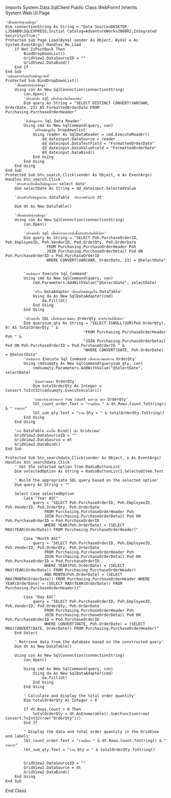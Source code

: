 Imports System.Data.SqlClient
Public Class WebForm1
    Inherits System.Web.UI.Page

    'เชื่อมต่อกับฐานข้อมูล'
    Dim connectionString As String = "Data Source=DESKTOP-LJ58AB0\SQLEXPRESS;Initial Catalog=AdventureWorks2008R2;Integrated Security=True;"
    Protected Sub Page_Load(ByVal sender As Object, ByVal e As System.EventArgs) Handles Me.Load
        If Not IsPostBack Then
            BindDropDownList()
            GridView2.DataSourceID = ""
            GridView2.DataBind()
        End If
    End Sub
    'เมธอดสำหรับเตรียมข้อมูลวันที่'
    Protected Sub BindDropDownList()
        'เชื่อมต่อกับฐานข้อมูล'
        Using con As New SqlConnection(connectionString)
            con.Open()
            'สร้างคำสั่ง sql เพื่อดึงค่าวันที่มาเเสดง'
            Dim query As String = "SELECT DISTINCT CONVERT(VARCHAR, OrderDate, 23) AS FormattedOrderDate FROM Purchasing.PurchaseOrderHeader"

            'ดึงข้อมูลจาก Sql Data Reader'
            Using cmd As New SqlCommand(query, con)
                'เตรียมข้อมูลใน Dropdownlist'
                Using reader As SqlDataReader = cmd.ExecuteReader()
                    dd_dateinput.DataSource = reader
                    dd_dateinput.DataTextField = "FormattedOrderDate"
                    dd_dateinput.DataValueField = "FormattedOrderDate"
                    dd_dateinput.DataBind()
                End Using
            End Using
        End Using
    End Sub
    Protected Sub btn_search_Click(sender As Object, e As EventArgs) Handles btn_search.Click
        'สร้างตัวเเปรเพื่อเก็บข้อมูลจาก select date'
        Dim selectDate As String = dd_dateinput.SelectedValue

        'สร้างตัวเก็บข้อมูลเเบบ dataTable  ประกาศตัวเเปร dt'

        Dim dt As New DataTable()

        'เชื่อมต่อกับฐานข้อมูล'
        Using con As New SqlConnection(connectionString)
            con.Open()

            'สร้างคำสั่ง sql เพื่อดึงรายกาารสั่งซื้อสำหรับวันที่ที่เลือก'
            Dim query As String = "SELECT Poh.PurchaseOrderID, Poh.EmployeeID, Poh.VendorID, Pod.OrderQty, Poh.OrderDate
                      FROM Purchasing.PurchaseOrderHeader Poh
                      JOIN Purchasing.PurchaseOrderDetail Pod ON Poh.PurchaseOrderID = Pod.PurchaseOrderID
                      WHERE CONVERT(VARCHAR, OrderDate, 23) = @SelectDate"


            'ดำเนินการ Execute Sql Command'
            Using cmd As New SqlCommand(query, con)
                cmd.Parameters.AddWithValue("@SelectDate", selectDate)

                'สร้าง DataAdapter เพื่อเตรียมข้อมูลใน DataTable'
                Using da As New SqlDataAdapter(cmd)
                    da.Fill(dt)
                End Using
            End Using

            'สร้างคำสั่ง SQL เพื่อดึงผลรวมของ OrderQty สำหรับวันที่ที่เลือก'
            Dim querysum_qty As String = "SELECT ISNULL(SUM(Pod.OrderQty), 0) AS TotalOrderQty " &
                                      "FROM Purchasing.PurchaseOrderHeader Poh " &
                                      "JOIN Purchasing.PurchaseOrderDetail Pod ON Poh.PurchaseOrderID = Pod.PurchaseOrderID " &
                                      "WHERE CONVERT(DATE, Poh.OrderDate) = @SelectDate"
            'ดำเนินการ Execute Sql Command เพื่อคำนวณผลรวม OrderQty'
            Using cmdsumqty As New SqlCommand(querysum_qty, con)
                cmdsumqty.Parameters.AddWithValue("@SelectDate", selectDate)

                'ดึงผลรวมของ OrderQty'
                Dim totalOrderQty As Integer = Convert.ToInt32(cmdsumqty.ExecuteScalar())

                'เเสดงจำนวนรายการ row count ผลรวม ของ OrderQty'
                lbl_count_order.Text = "รวมป้อน " & dt.Rows.Count.ToString() & " รายการ"
                lbl_sum_qty.Text = "รวม Qty = " & totalOrderQty.ToString()
            End Using
        End Using

        'เอา DataTable มาเพื่อ Bind() เข้า Gridview'
        GridView2.DataSourceID = ""
        GridView2.DataSource = dt
        GridView2.DataBind()
    End Sub

    Protected Sub btn_searchdata_Click(sender As Object, e As EventArgs) Handles btn_searchdata.Click
        ' Get the selected option from RadioButtonList'
        Dim selectedOption As String = RadioButtonList1.SelectedItem.Text

        ' Build the appropriate SQL query based on the selected option'
        Dim query As String = ""

        Select Case selectedOption
            Case "Year ASC"
                query = "SELECT Poh.PurchaseOrderID, Poh.EmployeeID, Poh.VendorID, Pod.OrderQty, Poh.OrderDate
                     FROM Purchasing.PurchaseOrderHeader Poh
                     JOIN Purchasing.PurchaseOrderDetail Pod ON Poh.PurchaseOrderID = Pod.PurchaseOrderID
                     WHERE YEAR(Poh.OrderDate) = (SELECT MAX(YEAR(OrderDate)) FROM Purchasing.PurchaseOrderHeader)"

            Case "Month ASC"
                query = "SELECT Poh.PurchaseOrderID, Poh.EmployeeID, Poh.VendorID, Pod.OrderQty, Poh.OrderDate
                     FROM Purchasing.PurchaseOrderHeader Poh
                     JOIN Purchasing.PurchaseOrderDetail Pod ON Poh.PurchaseOrderID = Pod.PurchaseOrderID
                     WHERE YEAR(Poh.OrderDate) = (SELECT MAX(YEAR(OrderDate)) FROM Purchasing.PurchaseOrderHeader)
                     AND MONTH(Poh.OrderDate) = (SELECT MAX(MONTH(OrderDate)) FROM Purchasing.PurchaseOrderHeader WHERE YEAR(OrderDate) = (SELECT MAX(YEAR(OrderDate)) FROM Purchasing.PurchaseOrderHeader))"

            Case "Day ASC"
                query = "SELECT Poh.PurchaseOrderID, Poh.EmployeeID, Poh.VendorID, Pod.OrderQty, Poh.OrderDate
                     FROM Purchasing.PurchaseOrderHeader Poh
                     JOIN Purchasing.PurchaseOrderDetail Pod ON Poh.PurchaseOrderID = Pod.PurchaseOrderID
                     WHERE CONVERT(DATE, Poh.OrderDate) = (SELECT MAX(CONVERT(DATE, OrderDate)) FROM Purchasing.PurchaseOrderHeader)"
        End Select

        ' Retrieve data from the database based on the constructed query'
        Dim dt As New DataTable()

        Using con As New SqlConnection(connectionString)
            con.Open()

            Using cmd As New SqlCommand(query, con)
                Using da As New SqlDataAdapter(cmd)
                    da.Fill(dt)
                End Using
            End Using

            ' Calculate and display the total order quantity'
            Dim totalOrderQty As Integer = 0

            If dt.Rows.Count > 0 Then
                totalOrderQty = dt.AsEnumerable().Sum(Function(row) Convert.ToInt32(row("OrderQty")))
            End If

            ' Display the data and total order quantity in the GridView and labels'
            lbl_count_order.Text = "รวมป้อน " & dt.Rows.Count.ToString() & " รายการ"
            lbl_sum_qty.Text = "รวม Qty = " & totalOrderQty.ToString()


            GridView2.DataSourceID = ""
            GridView2.DataSource = dt
            GridView2.DataBind()
        End Using
    End Sub

End Class

